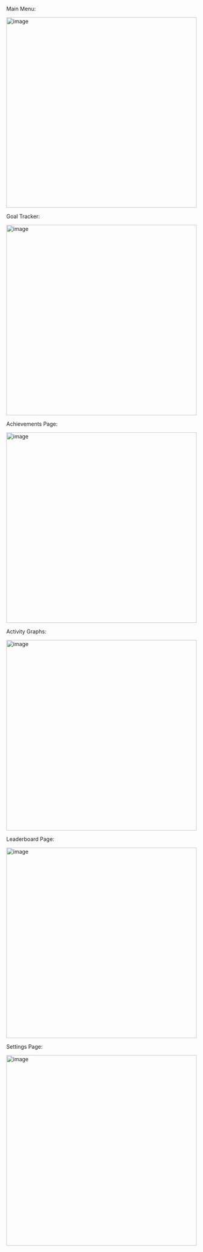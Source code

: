 Main Menu:

<img width="502" alt="image" src="https://github.com/user-attachments/assets/daa211bc-80ac-4895-b0d9-f78726eb33a7" />

Goal Tracker:

<img width="502" alt="image" src="https://github.com/user-attachments/assets/b5e6a783-14ec-482a-9c84-3f1fcb1bcaaa" />

Achievements Page:

<img width="502" alt="image" src="https://github.com/user-attachments/assets/c2fff6ba-5b20-497f-b68a-d855d4ba13fa" />

Activity Graphs:

<img width="502" alt="image" src="https://github.com/user-attachments/assets/6f63641d-52c7-4524-beb2-1f3b1a1df044" />

Leaderboard Page:

<img width="502" alt="image" src="https://github.com/user-attachments/assets/e4894501-70ad-46cf-af3b-0e799dbf27ce" />

Settings Page:

<img width="502" alt="image" src="https://github.com/user-attachments/assets/8339707d-a8b1-47ce-84b8-2f99f3a45be2" />
